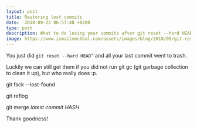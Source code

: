 ```yaml
---
layout: post
title: Restoring lost commits
date:  2018-09-23 06:57:48 +0200
type: post
description: What to do losing your commits after git reset --hard HEAD^
image: https://www.ismailmechbal.com/assets/images/blog/2018/09/git-reset-hard.jpeg
---
```


You just did `git reset --hard HEAD^` and all your last commit went to trash.

Luckily we can still get them if you did not run git gc (git garbage collection to clean it up), but who really does :p.

git fsck --lost-found

git reflog

git merge *latest commit HASH*

Thank goodness!